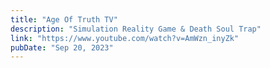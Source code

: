 ```yaml
---
title: "Age Of Truth TV"
description: "Simulation Reality Game & Death Soul Trap"
link: "https://www.youtube.com/watch?v=AmWzn_inyZk"
pubDate: "Sep 20, 2023"
---
```

